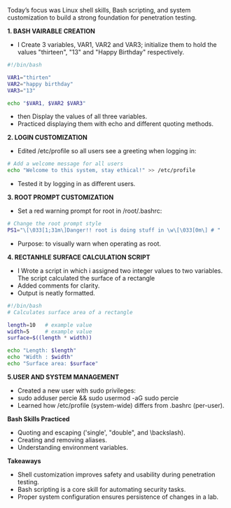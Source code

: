 Today’s focus was Linux shell skills, Bash scripting, and system customization to build a strong foundation for penetration testing.

**1. BASH VAIRABLE CREATION**
- I Create 3 variables, VAR1, VAR2 and VAR3; initialize them to hold the values "thirteen", "13" and "Happy Birthday" respectively.
  
```bash
#!/bin/bash

VAR1="thirten"
VAR2="happy birthday"
VAR3="13"

echo "$VAR1, $VAR2 $VAR3"
```

- then Display the values of all three variables.
- Practiced displaying them with echo and different quoting methods.


**2. LOGIN CUSTOMIZATION**

- Edited /etc/profile so all users see a greeting when logging in:

```bash
# Add a welcome message for all users
echo "Welcome to this system, stay ethical!" >> /etc/profile
```

- Tested it by logging in as different users.

**3. ROOT PROMPT CUSTOMIZATION**
- Set a red warning prompt for root in /root/.bashrc:

```bash
# Change the root prompt style
PS1="\[\033[1;31m\]Danger!! root is doing stuff in \w\[\033[0m\] # "
```
- Purpose: to visually warn when operating as root.

**4. RECTANHLE SURFACE CALCULATION SCRIPT**
- I Wrote  a script in which i assigned two integer values to two variables. The script calculated the surface of a rectangle
- Added comments for clarity.
- Output is neatly formatted.

```bash
#!/bin/bash
# Calculates surface area of a rectangle

length=10   # example value
width=5     # example value
surface=$((length * width))

echo "Length: $length"
echo "Width : $width"
echo "Surface area: $surface"
```

**5.USER AND SYSTEM MANAGEMENT**
- Created a new user with sudo privileges:
- sudo adduser percie && sudo usermod -aG sudo percie
- Learned how /etc/profile (system-wide) differs from .bashrc (per-user).

**Bash Skills Practiced**
- Quoting and escaping ('single', "double", and \backslash).
- Creating and removing aliases.
- Understanding environment variables.

**Takeaways**
- Shell customization improves safety and usability during penetration testing.
- Bash scripting is a core skill for automating security tasks.
- Proper system configuration ensures persistence of changes in a lab.
